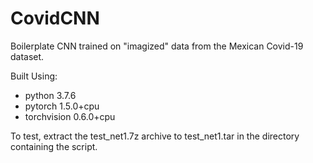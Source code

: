 # CovidCNN
Boilerplate CNN trained on "imagized" data from the Mexican Covid-19 dataset.

Built Using:
 - python 3.7.6
 - pytorch 1.5.0+cpu
 - torchvision 0.6.0+cpu

To test, extract the test_net1.7z archive to test_net1.tar in the directory containing the script.
